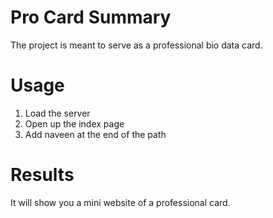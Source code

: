 # Pro Card Summary
The project is meant to serve as a professional bio data card.

# Usage
1. Load the server
2. Open up the index page
3. Add naveen at the end of the path

# Results
It will show you a mini website of a professional card.